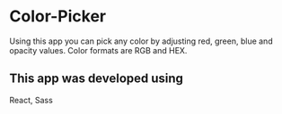 # Color-Picker

Using this app you can pick any color by adjusting red, green, blue and opacity values. Color formats are RGB and HEX.

## This app was developed using

React, Sass